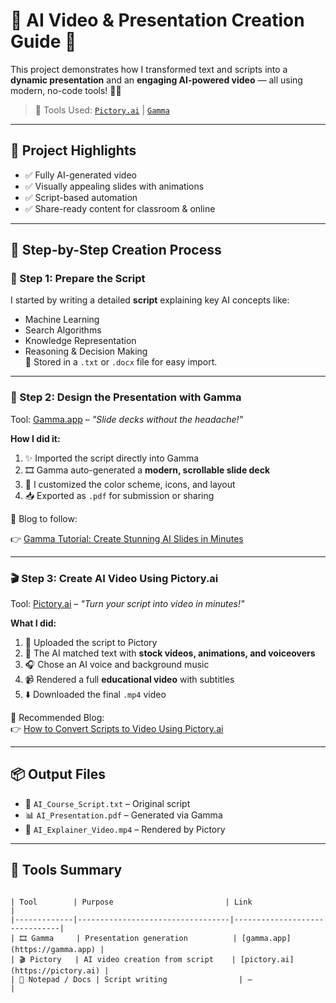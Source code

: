 # 🎥 AI Video & Presentation Creation Guide 🚀
  
This project demonstrates how I transformed text and scripts into a **dynamic presentation** and an **engaging AI-powered video** — all using modern, no-code tools! 🤖✨

> 🔧 Tools Used: [`Pictory.ai`](https://pictory.ai) | [`Gamma`](https://gamma.app)

---

## 🌟 Project Highlights

- ✅ Fully AI-generated video
- ✅ Visually appealing slides with animations
- ✅ Script-based automation
- ✅ Share-ready content for classroom & online

---

## 📌 Step-by-Step Creation Process

### 📝 Step 1: Prepare the Script

I started by writing a detailed **script** explaining key AI concepts like:
- Machine Learning
- Search Algorithms
- Knowledge Representation
- Reasoning & Decision Making  
📄 Stored in a `.txt` or `.docx` file for easy import.

---

### 🎨 Step 2: Design the Presentation with Gamma

Tool: [Gamma.app](https://gamma.app) – *"Slide decks without the headache!"*

**How I did it:**
1. ✨ Imported the script directly into Gamma
2. 🎞 Gamma auto-generated a **modern, scrollable slide deck**
3. 🎨 I customized the color scheme, icons, and layout  
4. 📥 Exported as `.pdf` for submission or sharing

📌 Blog to follow: 

👉 [Gamma Tutorial: Create Stunning AI Slides in Minutes](https://gamma.app/blog/how-to-create-stunning-presentations-using-gamma)

---

### 🎬 Step 3: Create AI Video Using Pictory.ai

Tool: [Pictory.ai](https://pictory.ai) – *"Turn your script into video in minutes!"*

**What I did:**
1. 📝 Uploaded the script to Pictory
2. 🧠 The AI matched text with **stock videos, animations, and voiceovers**
3. 🎧 Chose an AI voice and background music
4. 📹 Rendered a full **educational video** with subtitles
5. ⬇️ Downloaded the final `.mp4` video

📌 Recommended Blog:  
👉 [How to Convert Scripts to Video Using Pictory.ai](https://pictory.ai/blog/how-to-turn-blog-post-into-video)

---

## 📦 Output Files

- 🧾 `AI_Course_Script.txt` – Original script  
- 📊 `AI_Presentation.pdf` – Generated via Gamma  
- 📼 `AI_Explainer_Video.mp4` – Rendered by Pictory

---

## 🔗 Tools Summary
```

| Tool        | Purpose                         | Link                          |
|-------------|----------------------------------|-------------------------------|
| 🎞 Gamma     | Presentation generation          | [gamma.app](https://gamma.app) |
| 🎬 Pictory   | AI video creation from script    | [pictory.ai](https://pictory.ai) |
| 📝 Notepad / Docs | Script writing                | —                             |

```

